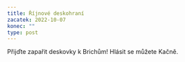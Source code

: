 ```yaml
---
title: Říjnové deskohraní
zacatek: 2022-10-07
konec: ""
type: post
---
```

P﻿řijďte zapařit deskovky k Brichům! Hlásit se můžete  Kačně.
